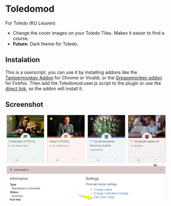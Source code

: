 # Toledomod

For Toledo (KU Leuven)

* Change the cover images on your Toledo Tiles. Makes it easier to find a course.
* **Future:** Dark theme for Toledo.

## Instalation

This is a userscript, you can use it by installing addons like the [Tampermonkey Addon](https://chrome.google.com/webstore/detail/tampermonkey/dhdgffkkebhmkfjojejmpbldmpobfkfo?hl=en) for Chrome or Vivaldi, or the [Greasemonkey addon](https://addons.mozilla.org/en-US/firefox/addon/greasemonkey/) for Firefox. Then add the Toledomod.user.js script to the plugin or use the [direct link](https://github.com/Sigurd3K/ToledoMod/raw/master/Toledomod.user.js), so the addon will install it.

## Screenshot
![Screenshot](Screenshot.png)
